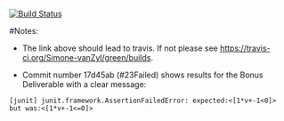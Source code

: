 [![Build Status](https://travis-ci.org/Simone-vanZyl/green.svg?branch=master)](https://travis-ci.org/Simone-vanZyl/green/builds)

#Notes:

- The link above should lead to travis. If not please see https://travis-ci.org/Simone-vanZyl/green/builds.

- Commit number 17d45ab (#23Failed) shows results for the Bonus Deliverable with a clear message:

```[junit] junit.framework.AssertionFailedError: expected:<[1*v+-1<0]> but was:<[1*v+-1<=0]>```
